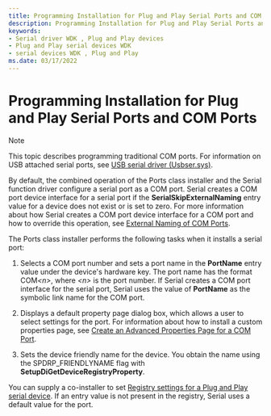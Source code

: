 ```yaml
---
title: Programming Installation for Plug and Play Serial Ports and COM Ports
description: Programming Installation for Plug and Play Serial Ports and COM Ports
keywords:
- Serial driver WDK , Plug and Play devices
- Plug and Play serial devices WDK
- serial devices WDK , Plug and Play
ms.date: 03/17/2022
---
```


# Programming Installation for Plug and Play Serial Ports and COM Ports

> [!NOTE]
> This topic describes programming traditional COM ports. For information on USB attached serial ports, see [USB serial driver (Usbser.sys)](../usbcon/usb-driver-installation-based-on-compatible-ids.md).

By default, the combined operation of the Ports class installer and the Serial function driver configure a serial port as a COM port. Serial creates a COM port device interface for a serial port if the **SerialSkipExternalNaming** entry value for a device does not exist or is set to zero. For more information about how Serial creates a COM port device interface for a COM port and how to override this operation, see [External Naming of COM Ports](external-naming-of-com-ports.md).

The Ports class installer performs the following tasks when it installs a serial port:

1. Selects a COM port number and sets a port name in the **PortName** entry value under the device's hardware key. The port name has the format COM<em>&lt;n&gt;</em>, where *&lt;n&gt;* is the port number. If Serial creates a COM port interface for the serial port, Serial uses the value of **PortName** as the symbolic link name for the COM port.

2. Displays a default property page dialog box, which allows a user to select settings for the port. For information about how to install a custom properties page, see [Create an Advanced Properties Page for a COM Port](installing-an-advanced-properties-page-for-a-com-port.md).

3. Sets the device friendly name for the device. You obtain the name using the SPDRP\_FRIENDLYNAME flag with **SetupDiGetDeviceRegistryProperty**.

You can supply a co-installer to set [Registry settings for a Plug and Play serial device](registry-settings-for-a-plug-and-play-serial-device.md). If an entry value is not present in the registry, Serial uses a default value for the port.
